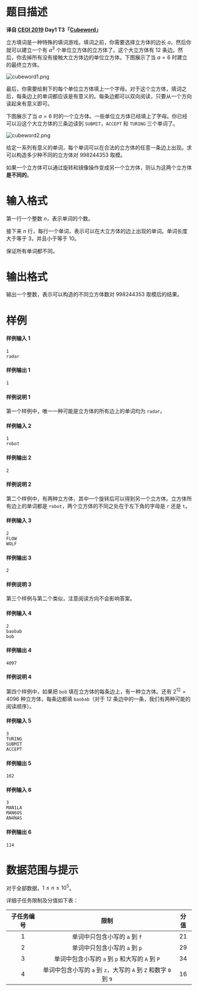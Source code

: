 
# 题目描述

**译自 [CEOI 2019](https://ceoi.sk/tasks/) Day1 T3「[Cubeword](https://ceoi.sk/static/statements/cubeword-ENG.pdf)」**

立方填词是一种特殊的填词游戏。填词之前，你需要选择立方体的边长 $a$，然后你就可以建立一个有 $a^3$ 个单位立方体的立方体了。这个大立方体有 $12$ 条边。然后，你去掉所有没有接触大立方体边的单位立方体。下图展示了当 $a=6$ 时建立的最终立方体。

![cubeword1.png](/source/loj/3164/img/aHR0cHM6Ly9sb2otaW1nLnVweXVuLm1lbmNpLm1lbXNldDAuY24vMjAxOS8wOC8wNC81ZDQ2YzYzMmI4ZTc1LnBuZw==.png)

最后，你需要给剩下的每个单位立方体填上一个字母。对于这个立方体，填词之后，每条边上的单词都应该是有意义的。每条边都可以双向阅读，只要从一个方向读起来有意义即可。

下图展示了当 $a=6$ 时的一个立方体。一些单位立方体已经填上了字母。你已经可以沿这个大立方体的三条边读到 `SUBMIT`，`ACCEPT` 和 `TURING` 三个单词了。

![cubeword2.png](/source/loj/3164/img/aHR0cHM6Ly9sb2otaW1nLnVweXVuLm1lbmNpLm1lbXNldDAuY24vMjAxOS8wOC8wNC81ZDQ2YzYzMzhiYWY5LnBuZw==.png)

给定一系列有意义的单词，每个单词可以在合法的立方体的任意一条边上出现。求可以构造多少种不同的立方体对 $998244353$ 取模。

如果一个立方体可以通过旋转和镜像操作变成另一个立方体，则认为这两个立方体**是不同的**。

# 输入格式

第一行一个整数 $n$，表示单词的个数。

接下来 $n$ 行，每行一个单词，表示可以在大立方体的边上出现的单词。单词长度大于等于 $3$，并且小于等于 $10$。

保证所有单词都不同。

# 输出格式

输出一个整数，表示可以构造的不同立方体数对 $998244353$ 取模后的结果。

# 样例

#### 样例输入 1
```plain
1
radar
```
#### 样例输出 1
```plain
1
```
#### 样例说明 1
第一个样例中，唯一一种可能是立方体的所有边上的单词均为 `radar`。

#### 样例输入 2
```plain
1
robot
```
#### 样例输出 2
```plain
2
```
#### 样例说明 2
第二个样例中，有两种立方体，其中一个旋转后可以得到另一个立方体。立方体所有边上的单词都是 `robot`，两个立方体的不同之处在于左下角的字母是 `r` 还是 `t`。

#### 样例输入 3
```plain
2
FLOW
WOLF
```
#### 样例输出 3
```plain
2
```
#### 样例说明 3
第三个样例与第二个类似，注意阅读方向不会影响答案。

#### 样例输入 4
```plain
2
baobab
bob
```
#### 样例输出 4
```plain
4097
```
#### 样例说明 4
第四个样例中，如果把 `bob` 填在立方体的每条边上，有一种立方体。还有 $2^{12}=4096$ 种立方体，每条边都填 `baobab`（对于 $12$ 条边中的一条，我们有两种可能的阅读顺序）。

#### 样例输入 5
```plain
3
TURING
SUBMIT
ACCEPT
```
#### 样例输出 5
```plain
162
```

#### 样例输入 6
```plain
3
MAN1LA
MAN6OS
AN4NAS
```
#### 样例输出 6
```plain
114
```

# 数据范围与提示

对于全部数据，$1\le n\le 10^5$。

详细子任务限制及分值如下表：

| 子任务编号 |                             限制                             | 分值 |
| :--------: | :----------------------------------------------------------: | :--: |
|    $1$     |                单词中只包含小写的 `a` 到 `f`                 | $21$ |
|    $2$     |                单词中只包含小写的 `a` 到 `p`                 | $29$ |
|    $3$     |       单词中包含小写的 `a` 到 `p` 和大写的 `A` 到 `P`        | $34$ |
|    $4$     | 单词中包含小写的 `a` 到 `z`，大写的 `A` 到 `Z` 和数字 `0` 到 `9` | $16$ |



